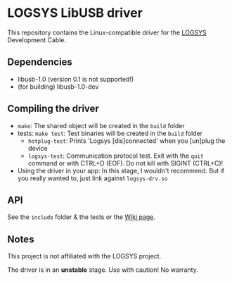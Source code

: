 # LOGSYS LibUSB driver

This repository contains the Linux-compatible driver for the [LOGSYS](http://logsys.mit.bme.hu) Development Cable.

## Dependencies

* libusb-1.0 (version 0.1 is not supported!)
* (for building) libusb-1.0-dev

## Compiling the driver

* `make`: The shared object will be created in the `build` folder
* tests: `make test`: Test binaries will be created in the `build` folder
  * `hotplug-test`: Prints 'Logsys [dis]connected' when you [un]plug the device
  * `logsys-test`: Communication protocol test. Exit with the `quit` command or with CTRL+D (EOF). Do not kill with SIGINT (CTRL+C)!
* Using the driver in your app: In this stage, I wouldn't recommend. But if you really wanted to, just link against `logsys-drv.so`

## API

See the `include` folder & the tests or the [Wiki page](https://github.com/bence98/Logsys-LibUSB-Driver/wiki/Legacy:API).

## Notes

This project is not affiliated with the LOGSYS project.

The driver is in an **unstable** stage. Use with caution! No warranty.

